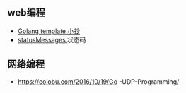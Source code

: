 ## web编程
- [Golang template 小抄 ](https://colobu.com/2019/11/05/Golang-Templates-Cheatsheet/) 
- [statusMessages ](https://github.com/gofiber/fiber/blob/master/status.go) 状态码

## 网络编程
- https://colobu.com/2016/10/19/Go -UDP-Programming/

## 
